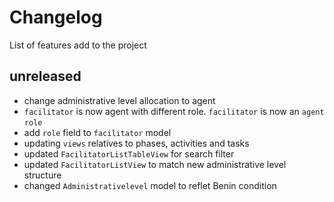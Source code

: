 # Changelog

List of features add to the project

## unreleased

- change administrative level allocation to agent
- `facilitator` is now agent with different role. `facilitator` is now an `agent` `role`
- add `role` field to `facilitator` model
- updating `views` relatives to phases, activities and tasks
- updated `FacilitatorListTableView` for search filter
- updated `FacilitatorListView` to match new administrative level structure
- changed `Administrativelevel` model to reflet Benin condition